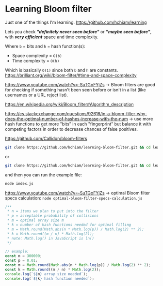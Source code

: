 # Learning Bloom filter

Just one of the things I'm learning. <https://github.com/hchiam/learning>

Lets you check **_"definitely never seen before"_** or **_"maybe seen before"_**, with **_very efficient_** space and time complexity.

Where `b` = bits and `h` = hash function(s):

- Space complexity = `O(b)`
- Time complexity = `O(h)`

Which is basically `O(1)` since both `b` and `h` are constants. <https://brilliant.org/wiki/bloom-filter/#time-and-space-complexity>

<https://www.youtube.com/watch?v=-SuTGoFYjZs> -> Bloom filters are good for checking if something hasn't been seen before or isn't in a list (like usernames or a URL reject list).

<https://en.wikipedia.org/wiki/Bloom_filter#Algorithm_description>

<https://cs.stackexchange.com/questions/92618/in-a-bloom-filter-why-does-the-optimal-number-of-hashes-increase-with-the-num> -> use more hash functions to get more "bits" in each "fingerprint" but balance it with competing factors in order to decrease chances of false positives.

<https://github.com/Callidon/bloom-filters>

```bash
git clone https://github.com/hchiam/learning-bloom-filter.git && cd learning-bloom-filter && yarn
```

or

```bash
git clone https://github.com/hchiam/learning-bloom-filter.git && cd learning-bloom-filter && npm install
```

and then you can run the example file:

```bash
node index.js
```

<https://www.youtube.com/watch?v=-SuTGoFYjZs> -> optimal Bloom filter specs calculation: `node optimal-bloom-filter-specs-calculation.js`

```js
/**
 * n = items we plan to put into the filter
 * p = acceptable probability of collisions
 * m = optimal array size m
 * k = number of hash functions needed for optimal filling
 * m = Math.round(Math.abs(n * Math.log(p)) / Math.log(2) ** 2);
 * k = Math.round((m / n) * Math.log(2));
 * note: Math.log() in JavaScript is ln()
 */

// example:
const n = 300000;
const p = 0.01;
const m = Math.round(Math.abs(n * Math.log(p)) / Math.log(2) ** 2);
const k = Math.round((m / n) * Math.log(2));
console.log(`${m} array size needed`);
console.log(`${k} hash function needed`);
```
